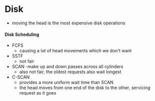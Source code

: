 Disk
====
- moving the head is the most expensive disk operations

#### Disk Scheduling
- FCFS
  - causing a lot of head movements which we don't want
- SSTF
  - not fair
- SCAN
  -make up and down passes across all cylinders
  - also not fair, the oldest requests also wait longest
- C-SCAN
  - provides a more uniform wait time than SCAN
  - the head moves from one end of the disk to the other, servicing request as it goes
